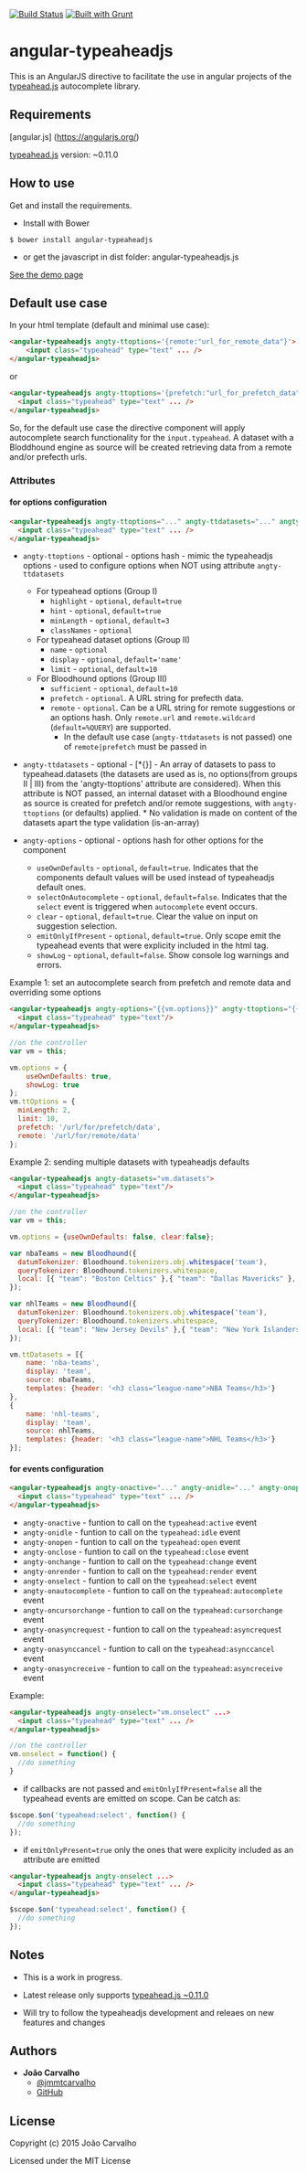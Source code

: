 [![Build Status](https://travis-ci.org/borntorun/angular-typeaheadjs.svg?branch=master)](https://travis-ci.org/borntorun/angular-typeaheadjs)
[![Built with Grunt](https://cdn.gruntjs.com/builtwith.png)](http://gruntjs.com/)

angular-typeaheadjs
=======================

This is an AngularJS directive to facilitate the use in angular projects of the [typeahead.js](https://github.com/twitter/typeahead.js) autocomplete library.

Requirements
------------

[angular.js] (https://angularjs.org/)

[typeahead.js](https://github.com/twitter/typeahead.js) version: ~0.11.0

How to use
----------

Get and install the requirements.

* Install with Bower

```
$ bower install angular-typeaheadjs
```

* or get the javascript in dist folder: angular-typeaheadjs.js

[See the demo page](http://borntorun.github.io/angular-typeaheadjs/)

## Default use case

In your html template (default and minimal use case):
```html
<angular-typeaheadjs angty-ttoptions='{remote:"url_for_remote_data"}'>
    <input class="typeahead" type="text" ... />
</angular-typeaheadjs>
```
or
```html
<angular-typeaheadjs angty-ttoptions='{prefetch:"url_for_prefetch_data"}'>
  <input class="typeahead" type="text" ... />
</angular-typeaheadjs>
```

So, for the default use case the directive component will apply autocomplete search functionality for the `input.typeahead`. A dataset with a Bloddhound engine as source will be created retrieving data from a remote and/or prefecth urls.

### Attributes

#### for options configuration
```html
<angular-typeaheadjs angty-ttoptions="..." angty-ttdatasets="..." angty-options="...">
  <input class="typeahead" type="text" ... />
</angular-typeaheadjs>
```

* `angty-ttoptions` - optional - options hash - mimic the typeaheadjs options - used to configure options when NOT using attribute `angty-ttdatasets`
  * For typeahead options (Group I)
    * `highlight` - `optional`, `default=true`
    * `hint` - `optional`, `default=true`
    * `minLength` - `optional`, `default=3`
    * `classNames` - `optional`
  * For typeahead dataset options (Group II)
    * `name` - `optional`
    * `display` - `optional`, `default='name'`
    * `limit` - `optional`, `default=10`
  * For Bloodhound options (Group III)
    * `sufficient` - `optional`, `default=10`
    * `prefetch` - `optional`. A URL string for prefecth data.
    * `remote` - `optional`. Can be a URL string for remote suggestions or an options hash. Only `remote.url` and `remote.wildcard` (`default=%QUERY`) are supported.        
      * In the default use case (`angty-ttdatasets` is not passed) one of `remote|prefetch` must be passed in

* `angty-ttdatasets` - optional - [*{}] - An array of datasets to pass to typeahead.datasets (the datasets are used as is, no options(from groups II | III) from the 'angty-ttoptions' attribute are considered). When this attribute is NOT passed, an internal dataset with a Bloodhound engine as source is created for prefetch and/or remote suggestions, with `angty-ttoptions` (or defaults) applied.
      * No validation is made on content of the datasets apart the type validation (is-an-array)

* `angty-options` - optional - options hash for other options for the component
    * `useOwnDefaults` - `optional`, `default=true`. Indicates that the components default values will be used instead of typeaheadjs default ones. 
    * `selectOnAutocomplete` - `optional`, `default=false`. Indicates that the `select` event is triggered when `autocomplete` event occurs.
    * `clear` - `optional`, `default=true`. Clear the value on input on suggestion selection.
    * `emitOnlyIfPresent` - `optional`, `default=true`. Only scope emit the typeahead events that were explicity included in the html tag.
    * `showLog` - `optional`, `default=false`. Show console log warnings and errors.       

Example 1: set an autocomplete search from prefetch and remote data and overriding some options
```html
<angular-typeaheadjs angty-options="{{vm.options}}" angty-ttoptions="{{vm.ttOptions}}">
  <input class="typeahead" type="text"/>
</angular-typeaheadjs>
``` 

```javascript
//on the controller
var vm = this;

vm.options = {
    useOwnDefaults: true,
    showLog: true
};
vm.ttOptions = {
  minLength: 2,
  limit: 10,
  prefetch: '/url/for/prefetch/data',
  remote: '/url/for/remote/data'
};
```

Example 2: sending multiple datasets with typeaheadjs defaults
```html
<angular-typeaheadjs angty-datasets="vm.datasets">
  <input class="typeahead" type="text"/>
</angular-typeaheadjs>
``` 

```javascript
//on the controller
var vm = this;

vm.options = {useOwnDefaults: false, clear:false};

var nbaTeams = new Bloodhound({
  datumTokenizer: Bloodhound.tokenizers.obj.whitespace('team'),
  queryTokenizer: Bloodhound.tokenizers.whitespace,
  local: [{ "team": "Boston Celtics" },{ "team": "Dallas Mavericks" },...,{ "team": "Sacramento Kings" }]
});

var nhlTeams = new Bloodhound({
  datumTokenizer: Bloodhound.tokenizers.obj.whitespace('team'),
  queryTokenizer: Bloodhound.tokenizers.whitespace,
  local: [{ "team": "New Jersey Devils" },{ "team": "New York Islanders" },...,{ "team": "San Jose Sharks" }]
});

vm.ttDatasets = [{
    name: 'nba-teams',
    display: 'team',
    source: nbaTeams,
    templates: {header: '<h3 class="league-name">NBA Teams</h3>'}
},
{
    name: 'nhl-teams',
    display: 'team',
    source: nhlTeams,
    templates: {header: '<h3 class="league-name">NHL Teams</h3>'}
}];
```


#### for events configuration
```html
<angular-typeaheadjs angty-onactive="..." angty-onidle="..." angty-onopen="..." ... >
  <input class="typeahead" type="text" ... />
</angular-typeaheadjs>
```
* `angty-onactive` - funtion to call on the `typeahead:active` event
* `angty-onidle` - funtion to call on the `typeahead:idle` event
* `angty-onopen` - funtion to call on the `typeahead:open` event
* `angty-onclose` - funtion to call on the `typeahead:close` event
* `angty-onchange` - funtion to call on the `typeahead:change` event
* `angty-onrender` - funtion to call on the `typeahead:render` event
* `angty-onselect` - funtion to call on the `typeahead:select` event
* `angty-onautocomplete` - funtion to call on the `typeahead:autocomplete` event
* `angty-oncursorchange` - funtion to call on the `typeahead:cursorchange` event
* `angty-onasyncrequest` - funtion to call on the `typeahead:asyncreques`t event
* `angty-onasynccancel` - funtion to call on the `typeahead:asynccancel` event
* `angty-onasyncreceive` - funtion to call on the `typeahead:asyncreceive` event

Example:
```html
<angular-typeaheadjs angty-onselect="vm.onselect" ...>
  <input class="typeahead" type="text" ... />
</angular-typeaheadjs>
``` 

```javascript
//on the controller
vm.onselect = function() {
  //do something 
}
```
    
* if callbacks are not passed and `emitOnlyIfPresent=false` all the typeahead events are emitted on scope. Can be catch as:

```javascript
$scope.$on('typeahead:select', function() {
  //do something 
});
```

* if `emitOnlyPresent=true` only the ones that were explicity included as an attribute are emitted

```html
<angular-typeaheadjs angty-onselect ...>
  <input class="typeahead" type="text" ... />
</angular-typeaheadjs>
```

```javascript
$scope.$on('typeahead:select', function() {
  //do something 
});
```

Notes
---------------

* This is a work in progress.

* Latest release only supports [typeahead.js ~0.11.0](https://github.com/twitter/typeahead.js/releases/tag/v0.11.0)
* Will try to follow the typeaheadjs development and releaes on new features and changes 

Authors
-------

* **João Carvalho** 
  * [@jmmtcarvalho](https://twitter.com/jmmtcarvalho) 
  * [GitHub](https://github.com/borntorun)

License
-------

Copyright (c) 2015 João Carvalho

Licensed under the MIT License
